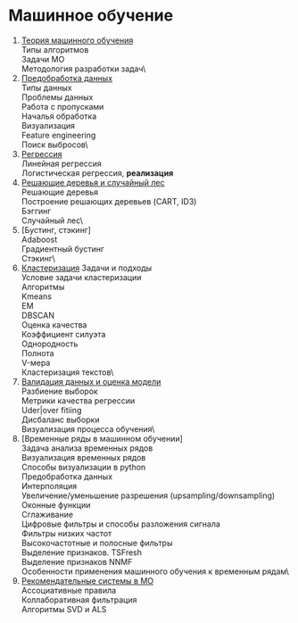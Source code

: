 # Машинное обучение

1. [Теория машинного обучения]()\
   Типы алгоритмов\
   Задачи МО\
   Методология разработки задач\
2. [Предобработка данных]()\
   Типы данных\
   Проблемы данных\
   Работа с пропусками\
   Началья обработка\
   Визуализация\
   Feature engineering\
   Поиск выбросов\
3. [Регрессия](https://github.com/NeznaikanaLune/MISIS_DS_Masters_degree_2020/blob/master/machine_learning/01_semester/ml_3_regression.ipynb)\
   Линейная регрессия\
   Логистическая регрессия, **реализация**
4. [Решающие деревья и случайный лес]()\
   Решающие деревья\
   Построение решающих деревьев (CART, ID3)\
   Бэггинг\
   Случайный лес\
5. [Бустинг, стэкинг]\
   Adaboost\
   Градиентный бустинг\
   Стэкинг\
6. [Кластеризация]()
   Задачи и подходы\
   Условие задачи кластеризации\
   Алгоритмы\
   Kmeans\
   EM\
   DBSCAN\
   Оценка качества\
   Коэффициент силуэта\
   Однородность\
   Полнота\
   V-мера\
   Кластеризация текстов\
7. [Валидация данных и оценка модели]()\
   Разбиение выборок\
   Метрики качества регрессии\
   Uder|over fitiing\
   Дисбаланс выборки\
   Визуализация процесса обучения\
8. [Временные ряды в машинном обучении]\
   Задача анализа временных рядов\
   Визуализация временных рядов\
   Способы визуализации в python\
   Предобработка данных\
   Интерполяция\
   Увеличение/уменьшение разрешения (upsampling/downsampling)\
   Оконные функции\
   Сглаживание\
   Цифровые фильтры и способы разложения сигнала\
   Фильтры низких частот\
   Высокочастотные и полосные фильтры\
   Выделение признаков. TSFresh\
   Выделение признаков NNMF\
   Особенности применения машинного обучения к временным рядам\
9. [Рекомендательные системы в МО]()\
   Ассоциативные правила\
   Коллаборативная фильтрация\
   Алгоритмы SVD и ALS
